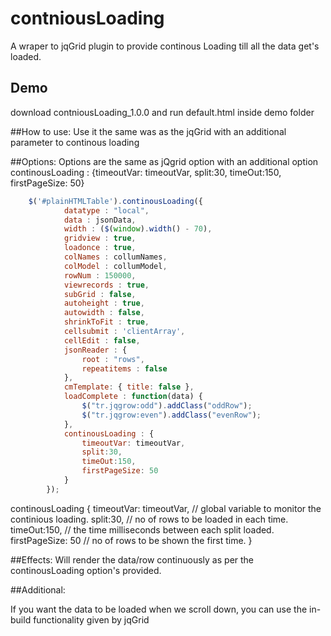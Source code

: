 contniousLoading
=================

A wraper to jqGrid plugin to provide continous Loading till all the data get's loaded.

## Demo
download contniousLoading_1.0.0 and run default.html inside demo folder

##How to use:
Use it the same was as the jqGrid with an additional parameter to continous loading
				
##Options:
Options are the same as jQgrid option with an additional option 
continousLoading : {timeoutVar: timeoutVar, split:30, timeOut:150,  firstPageSize: 50}

```javascript
	$('#plainHTMLTable').continousLoading({
			datatype : "local",
			data : jsonData,
			width : ($(window).width() - 70),
			gridview : true,
			loadonce : true,
			colNames : collumNames,
			colModel : collumModel,
			rowNum : 150000,			
			viewrecords : true,
			subGrid : false,
			autoheight : true,
			autowidth : false,
			shrinkToFit : true,
			cellsubmit : 'clientArray',
			cellEdit : false,
			jsonReader : {
				root : "rows",
				repeatitems : false
			},
			cmTemplate: { title: false },
			loadComplete : function(data) {
				$("tr.jqgrow:odd").addClass("oddRow");
				$("tr.jqgrow:even").addClass("evenRow");
			},
			continousLoading : {
				timeoutVar: timeoutVar,
				split:30,
				timeOut:150,
				firstPageSize: 50
			}
		});
```
continousLoading {
	timeoutVar: timeoutVar, // global variable to monitor the continious loading.
	split:30,  // no of rows to be loaded in each time.
	timeOut:150, // the time milliseconds between each split loaded.
	firstPageSize: 50 // no of rows to be shown the first time.
}

##Effects:
Will render the data/row continuously as per the continousLoading option's provided.

##Additional:

If you want the data to be loaded when we scroll down, you can use the in-build functionality given by jqGrid
